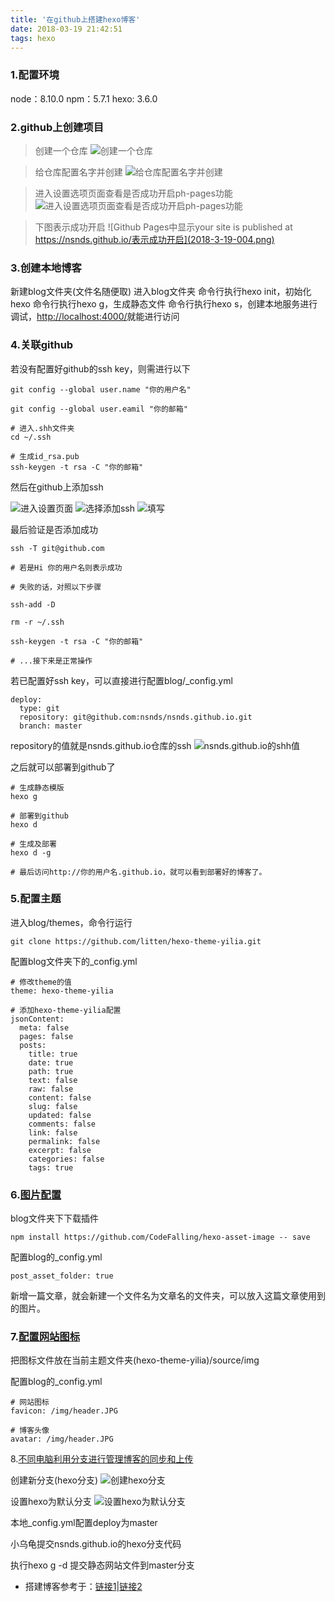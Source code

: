 ```yaml
---
title: '在github上搭建hexo博客'
date: 2018-03-19 21:42:51
tags: hexo
---
```


### 1.配置环境

node：8.10.0
npm：5.7.1
hexo: 3.6.0

<!-- more -->

### 2.github上创建项目

> 创建一个仓库
![创建一个仓库](2018-3-19-001.png)

> 给仓库配置名字并创建
![给仓库配置名字并创建](2018-3-19-002.png)

> 进入设置选项页面查看是否成功开启ph-pages功能
![进入设置选项页面查看是否成功开启ph-pages功能](2018-3-19-003.png)

> 下图表示成功开启
![Github Pages中显示your site is published at https://nsnds.github.io/表示成功开启](2018-3-19-004.png)

### 3.创建本地博客

新建blog文件夹(文件名随便取)
进入blog文件夹
命令行执行hexo init，初始化hexo
命令行执行hexo g，生成静态文件
命令行执行hexo s，创建本地服务进行调试，[http://localhost:4000/](http://localhost:4000/)就能进行访问

### 4.关联github

若没有配置好github的ssh key，则需进行以下

```
git config --global user.name "你的用户名"

git config --global user.eamil "你的邮箱"

# 进入.shh文件夹
cd ~/.ssh

# 生成id_rsa.pub
ssh-keygen -t rsa -C "你的邮箱"
```

然后在github上添加ssh

![进入设置页面](2018-3-19-005.png)
![选择添加ssh](2018-3-19-006.png)
![填写](2018-3-19-007.png)

最后验证是否添加成功
```
ssh -T git@github.com

# 若是Hi 你的用户名则表示成功

# 失败的话，对照以下步骤

ssh-add -D

rm -r ~/.ssh

ssh-keygen -t rsa -C "你的邮箱"

# ...接下来是正常操作
```

若已配置好ssh key，可以直接进行配置blog/\_config.yml
```
deploy:
  type: git
  repository: git@github.com:nsnds/nsnds.github.io.git
  branch: master
```
repository的值就是nsnds.github.io仓库的ssh
![nsnds.github.io的shh值](2018-3-19-008.png)

之后就可以部署到github了
```
# 生成静态模版
hexo g

# 部署到github
hexo d

# 生成及部署
hexo d -g

# 最后访问http://你的用户名.github.io，就可以看到部署好的博客了。
```

### 5.配置主题

进入blog/themes，命令行运行

```
git clone https://github.com/litten/hexo-theme-yilia.git
```

配置blog文件夹下的_config.yml

```
# 修改theme的值
theme: hexo-theme-yilia

# 添加hexo-theme-yilia配置
jsonContent:
  meta: false
  pages: false
  posts:
    title: true
    date: true
    path: true
    text: false
    raw: false
    content: false
    slug: false
    updated: false
    comments: false
    link: false
    permalink: false
    excerpt: false
    categories: false
    tags: true
```

### 6.[图片配置](https://blog.csdn.net/u010828718/article/details/55505631)

blog文件夹下下载插件
```
npm install https://github.com/CodeFalling/hexo-asset-image -- save
```

配置blog的_config.yml
```
post_asset_folder: true
```

新增一篇文章，就会新建一个文件名为文章名的文件夹，可以放入这篇文章使用到的图片。

### 7.[配置网站图标](https://blog.csdn.net/ganzhilin520/article/details/79048034)

把图标文件放在当前主题文件夹(hexo-theme-yilia)/source/img

配置blog的_config.yml
```
# 网站图标
favicon: /img/header.JPG

# 博客头像
avatar: /img/header.JPG
```

8.[不同电脑利用分支进行管理博客的同步和上传](https://www.zhihu.com/question/21193762)

创建新分支(hexo分支)
![创建hexo分支](2018-3-19-009.png)

设置hexo为默认分支
![设置hexo为默认分支](2018-3-19-010.png)

本地_config.yml配置deploy为master

小乌龟提交nsnds.github.io的hexo分支代码

执行hexo g -d 提交静态网站文件到master分支


* 搭建博客参考于：[链接1](http://www.cnblogs.com/fengxiongZz/p/7707219.html)|[链接2](https://www.cnblogs.com/joy99/p/6985456.html)
